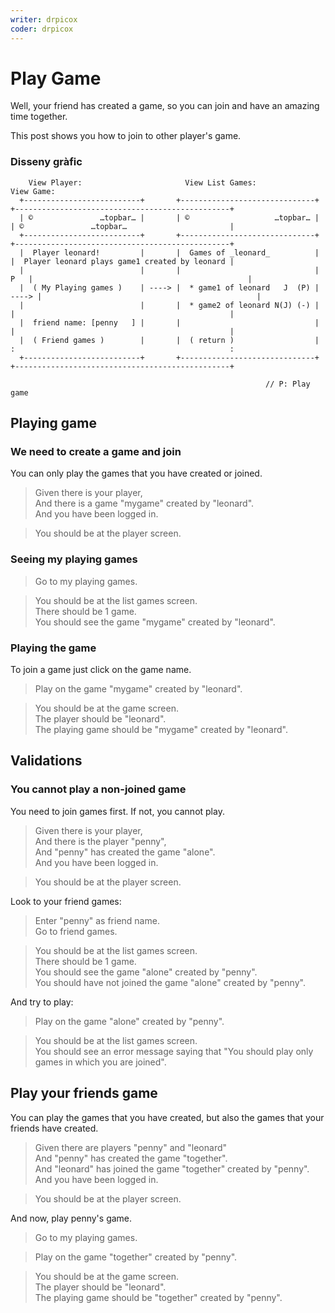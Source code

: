 ```yaml
---
writer: drpicox
coder: drpicox
---
```

# Play Game
Well, your friend has created a game, so
you can join and have an amazing time
together.

This post shows you how to join to other
player's game.

### Disseny gràfic

```                                                                                                      
    View Player:                       View List Games:                       View Game:               
  +--------------------------+       +------------------------------+       +------------------------------------------------+
  | ©               …topbar… |       | ©                   …topbar… |       | ©               …topbar…                       |
  +--------------------------+       +------------------------------+       +------------------------------------------------+
  |  Player leonard!         |       |  Games of _leonard_          |       |  Player leonard plays game1 created by leonard |
  |                          |       |                              |   P   |                                                |
  |  ( My Playing games )    | ----> |  * game1 of leonard   J  (P) | ----> |                                                |
  |                          |       |  * game2 of leonard N(J) (-) |       |                                                |
  |  friend name: [penny   ] |       |                              |       |                                                | 
  |  ( Friend games )        |       |  ( return )                  |       :                                                : 
  +--------------------------+       +------------------------------+       +------------------------------------------------+ 
                                                                                                            
                                                         // P: Play game                                          
```                                                                                                      

## Playing game

### We need to create a game and join

You can only play the games that you have created 
or joined.

 > Given there is your player,                           
 > And there is a game "mygame" created by "leonard".  
 > And you have been logged in.                           
 <!-- SNAPSHOT status=200 -->  
 > You should be at the player screen.  

### Seeing my playing games

 > Go to my playing games.  
 <!-- SNAPSHOT status=200 -->
 > You should be at the list games screen.        
 > There should be 1 game.  
 > You should see the game "mygame" created by "leonard".  

### Playing the game

To join a game just click on the game name.

 > Play on the game "mygame" created by "leonard".  
 <!-- SNAPSHOT status=200 -->  
 > You should be at the game screen.        
 > The player should be "leonard".    
 > The playing game should be "mygame" created by "leonard".  

## Validations

### You cannot play a non-joined game

You need to join games first. If not, you cannot play.

 > Given there is your player,                               
 > And there is the player "penny",             
 > And "penny" has created the game "alone".  
 > And you have been logged in.                            
 <!-- SNAPSHOT status=200 -->                                  
 > You should be at the player screen.                       

Look to your friend games:

 > Enter "penny" as friend name.    
 > Go to friend games.              
 <!-- SNAPSHOT status=200 -->
 > You should be at the list games screen.            
 > There should be 1 game.                    
 > You should see the game "alone" created by "penny".                 
 > You should have not joined the game "alone" created by "penny".      

And try to play:  

 > Play on the game "alone" created by "penny".  
 <!-- SNAPSHOT status=400 -->  
 > You should be at the list games screen.          
 > You should see an error message saying that "You should play only games in which you are joined".  

## Play your friends game

You can play the games that you have created,
but also the games that your friends have created.

 > Given there are players "penny" and "leonard"                                 
 > And "penny" has created the game "together".   
 > And "leonard" has joined the game "together" created by "penny".  
 > And you have been logged in.                                       
 <!-- SNAPSHOT status=200 -->                                      
 > You should be at the player screen.                           

And now, play penny's game.
                           
 > Go to my playing games.   
 <!-- SNAPSHOT status=200 -->                                           
 > Play on the game "together" created by "penny".                     
 <!-- SNAPSHOT status=200 -->                                           
 > You should be at the game screen.                                
 > The player should be "leonard".                                  
 > The playing game should be "together" created by "penny".      
